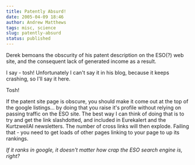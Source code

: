 ```yaml
---
title: Patently Absurd!
date: 2005-04-09 18:46
author: Andrew Matthews
tags: misc, science
slug: patently-absurd
status: published
---
```


Derek bemoans the obscurity of his patent description on the ESO(?) web site, and the consequent lack of generated income as a result.

I say - tosh! Unfortunately I can't say it in his blog, because it keeps crashing, so I'll say it here.

Tosh!

If the patent site page is obscure, you should make it come out at the top of the google listings... by doing that you raise it's profile without relying on passing traffic on the ESO site. The best way I can think of doing that is to try and get the link slashdotted, and included in Eurekalert and the KurtzweilAI newsletters. The number of cross links will then explode.
Failing that - you need to get loads of other pages linking to your page to up its rankings.

*If it ranks in google, it doesn't matter how crap the ESO search engine is, right?*
